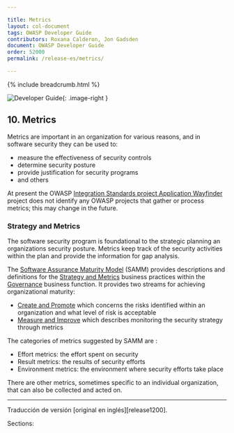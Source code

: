 ```yaml
---

title: Metrics
layout: col-document
tags: OWASP Developer Guide
contributors: Roxana Calderon, Jon Gadsden
document: OWASP Developer Guide
order: 52000
permalink: /release-es/metrics/

---
```


{% include breadcrumb.html %}

<style type="text/css">
.image-right {
  height: 180px;
  display: block;
  margin-left: auto;
  margin-right: auto;
  float: right;
}
</style>

![Developer Guide](../../assets/images/dg_alt.png "OWASP Developer Guide"){: .image-right }

## 10. Metrics

Metrics are important in an organization for various reasons, and in software security they can be used to:

* measure the effectiveness of security controls
* determine security posture
* provide justification for security programs
* and others

At present the OWASP [Integration Standards project Application Wayfinder][intstand] project
does not identify any OWASP projects that gather or process metrics; this may change in the future.

### Strategy and Metrics

The software security program is foundational to the strategic planning an organizations security posture.
Metrics keep track of the security activities within the plan and provide the information for gap analysis.

The [Software Assurance Maturity Model][samm] (SAMM) provides descriptions and definitions
for the [Strategy and Metrics][sammgsm] business practices within the [Governance][sammg] business function.
It provides two streams for achieving organizational maturity:

* [Create and Promote][sammgsma]
  which concerns the risks identified within an organization and what level of risk is acceptable
* [Measure and Improve][sammgsmb] which describes monitoring the security strategy through metrics

The categories of metrics suggested by SAMM are :

* Effort metrics: the effort spent on security
* Result metrics: the results of security efforts
* Environment metrics: the environment where security efforts take place

There are other metrics, sometimes specific to an individual organization, that can also be collected and acted on.

----

Traducción de versión [original en inglés][release1200].

[edit1200]: https://github.com/OWASP/www-project-developer-guide/blob/main/release/12-metrics/toc.md

[samm]: https://owaspsamm.org/about/
[sammg]: https://owaspsamm.org/model/governance/
[sammgsm]: https://owaspsamm.org/model/governance/strategy-and-metrics/
[sammgsma]: https://owaspsamm.org/model/governance/strategy-and-metrics/stream-a/
[sammgsmb]: https://owaspsamm.org/model/governance/strategy-and-metrics/stream-b/
[intstand]: https://owasp.org/www-project-integration-standards/

Sections:
